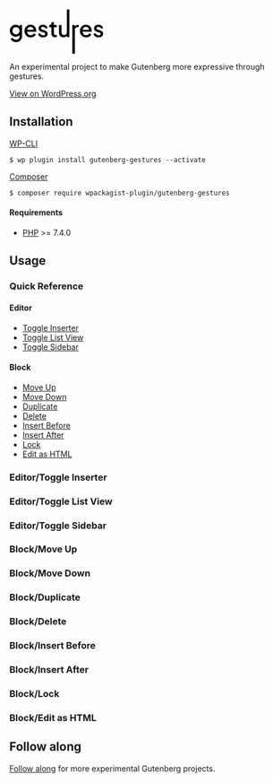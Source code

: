 <svg width="168" height="80" viewBox="0 0 168 80" fill="none" xmlns="http://www.w3.org/2000/svg">
<path d="M12.08 58.6715C10.5067 58.6715 9.05333 58.4182 7.71999 57.9115C6.38666 57.4048 5.23999 56.6982 4.27999 55.7915C3.31999 54.9115 2.59999 53.8715 2.11999 52.6715L6.27999 50.9515C6.65333 51.9648 7.33333 52.8048 8.31999 53.4715C9.33333 54.1382 10.5733 54.4715 12.04 54.4715C13.1867 54.4715 14.2133 54.2448 15.12 53.7915C16.0267 53.3648 16.7467 52.7248 17.28 51.8715C17.8133 51.0448 18.08 50.0448 18.08 48.8715V43.9915L18.88 44.9115C18.1333 46.2982 17.0933 47.3515 15.76 48.0715C14.4533 48.7915 12.9733 49.1515 11.32 49.1515C9.32 49.1515 7.51999 48.6848 5.91999 47.7515C4.31999 46.8182 3.05333 45.5382 2.11999 43.9115C1.21333 42.2848 0.759995 40.4582 0.759995 38.4315C0.759995 36.3782 1.21333 34.5515 2.11999 32.9515C3.05333 31.3515 4.30666 30.0848 5.87999 29.1515C7.45333 28.2182 9.25333 27.7515 11.28 27.7515C12.9333 27.7515 14.4 28.1115 15.68 28.8315C16.9867 29.5248 18.0533 30.5382 18.88 31.8715L18.28 32.9915V28.2315H22.56V48.8715C22.56 50.7382 22.1067 52.4048 21.2 53.8715C20.32 55.3648 19.0933 56.5382 17.52 57.3915C15.9467 58.2448 14.1333 58.6715 12.08 58.6715ZM11.84 44.9515C13.04 44.9515 14.1067 44.6715 15.04 44.1115C15.9733 43.5248 16.7067 42.7515 17.24 41.7915C17.8 40.8048 18.08 39.6982 18.08 38.4715C18.08 37.2448 17.8 36.1382 17.24 35.1515C16.68 34.1648 15.9333 33.3915 15 32.8315C14.0667 32.2448 13.0133 31.9515 11.84 31.9515C10.6133 31.9515 9.51999 32.2448 8.55999 32.8315C7.59999 33.3915 6.83999 34.1648 6.27999 35.1515C5.74666 36.1115 5.47999 37.2182 5.47999 38.4715C5.47999 39.6715 5.74666 40.7648 6.27999 41.7515C6.83999 42.7382 7.59999 43.5248 8.55999 44.1115C9.51999 44.6715 10.6133 44.9515 11.84 44.9515Z" fill="black"/>
<path d="M38.0109 50.3515C35.8509 50.3515 33.9309 49.8582 32.2509 48.8715C30.5976 47.8582 29.3043 46.4982 28.3709 44.7915C27.4376 43.0582 26.9709 41.1248 26.9709 38.9915C26.9709 36.8048 27.4376 34.8715 28.3709 33.1915C29.3309 31.5115 30.6109 30.1915 32.2109 29.2315C33.8109 28.2448 35.6243 27.7515 37.6509 27.7515C39.2776 27.7515 40.7309 28.0315 42.0109 28.5915C43.2909 29.1515 44.3709 29.9248 45.2509 30.9115C46.1309 31.8715 46.7976 32.9782 47.2509 34.2315C47.7309 35.4848 47.9709 36.8182 47.9709 38.2315C47.9709 38.5782 47.9576 38.9382 47.9309 39.3115C47.9043 39.6848 47.8509 40.0315 47.7709 40.3515H30.5309V36.7515H45.2109L43.0509 38.3915C43.3176 37.0848 43.2243 35.9248 42.7709 34.9115C42.3443 33.8715 41.6776 33.0582 40.7709 32.4715C39.8909 31.8582 38.8509 31.5515 37.6509 31.5515C36.4509 31.5515 35.3843 31.8582 34.4509 32.4715C33.5176 33.0582 32.7976 33.9115 32.2909 35.0315C31.7843 36.1248 31.5843 37.4582 31.6909 39.0315C31.5576 40.4982 31.7576 41.7782 32.2909 42.8715C32.8509 43.9648 33.6243 44.8182 34.6109 45.4315C35.6243 46.0448 36.7709 46.3515 38.0509 46.3515C39.3576 46.3515 40.4643 46.0582 41.3709 45.4715C42.3043 44.8848 43.0376 44.1248 43.5709 43.1915L47.2509 44.9915C46.8243 46.0048 46.1576 46.9248 45.2509 47.7515C44.3709 48.5515 43.3043 49.1915 42.0509 49.6715C40.8243 50.1248 39.4776 50.3515 38.0109 50.3515Z" fill="black"/>
<path d="M60.3822 50.3515C58.1688 50.3515 56.2222 49.8048 54.5422 48.7115C52.8888 47.6182 51.7289 46.1515 51.0622 44.3115L54.5422 42.6715C55.1288 43.8982 55.9288 44.8715 56.9422 45.5915C57.9822 46.3115 59.1288 46.6715 60.3822 46.6715C61.4489 46.6715 62.3155 46.4315 62.9822 45.9515C63.6488 45.4715 63.9822 44.8182 63.9822 43.9915C63.9822 43.4582 63.8355 43.0315 63.5422 42.7115C63.2488 42.3648 62.8755 42.0848 62.4222 41.8715C61.9955 41.6582 61.5555 41.4982 61.1022 41.3915L57.7022 40.4315C55.8355 39.8982 54.4355 39.0982 53.5022 38.0315C52.5955 36.9382 52.1422 35.6715 52.1422 34.2315C52.1422 32.9248 52.4755 31.7915 53.1422 30.8315C53.8088 29.8448 54.7289 29.0848 55.9022 28.5515C57.0755 28.0182 58.3955 27.7515 59.8622 27.7515C61.8355 27.7515 63.5955 28.2448 65.1422 29.2315C66.6888 30.1915 67.7822 31.5382 68.4222 33.2715L64.9422 34.9115C64.5155 33.8715 63.8355 33.0448 62.9022 32.4315C61.9955 31.8182 60.9688 31.5115 59.8222 31.5115C58.8355 31.5115 58.0488 31.7515 57.4622 32.2315C56.8755 32.6848 56.5822 33.2848 56.5822 34.0315C56.5822 34.5382 56.7155 34.9648 56.9822 35.3115C57.2488 35.6315 57.5955 35.8982 58.0222 36.1115C58.4488 36.2982 58.8888 36.4582 59.3422 36.5915L62.8622 37.6315C64.6488 38.1382 66.0222 38.9382 66.9822 40.0315C67.9422 41.0982 68.4222 42.3782 68.4222 43.8715C68.4222 45.1515 68.0755 46.2848 67.3822 47.2715C66.7155 48.2315 65.7822 48.9915 64.5822 49.5515C63.3822 50.0848 61.9822 50.3515 60.3822 50.3515Z" fill="black"/>
<path d="M82.2109 50.1115C79.9443 50.1115 78.1843 49.4715 76.9309 48.1915C75.6776 46.9115 75.0509 45.1115 75.0509 42.7915V32.3115H71.2509V28.2315H71.8509C72.8643 28.2315 73.6509 27.9382 74.2109 27.3515C74.7709 26.7648 75.0509 25.9648 75.0509 24.9515V23.2715H79.5709V28.2315H84.4909V32.3115H79.5709V42.5915C79.5709 43.3382 79.6909 43.9782 79.9309 44.5115C80.1709 45.0182 80.5576 45.4182 81.0909 45.7115C81.6243 45.9782 82.3176 46.1115 83.1709 46.1115C83.3843 46.1115 83.6243 46.0982 83.8909 46.0715C84.1576 46.0448 84.4109 46.0182 84.6509 45.9915V49.8715C84.2776 49.9248 83.8643 49.9782 83.4109 50.0315C82.9576 50.0848 82.5576 50.1115 82.2109 50.1115Z" fill="black"/>
<path d="M96.7819 50.3515C95.1552 50.3515 93.7285 49.9915 92.5019 49.2715C91.2752 48.5248 90.3152 47.4982 89.6219 46.1915C88.9552 44.8582 88.6219 43.3248 88.6219 41.5915V28.2315H93.1419V41.1915C93.1419 42.1782 93.3419 43.0448 93.7419 43.7915C94.1419 44.5382 94.7019 45.1248 95.4219 45.5515C96.1419 45.9515 96.9685 46.1515 97.9019 46.1515C98.8619 46.1515 99.7019 45.9382 100.422 45.5115C101.142 45.0848 101.702 44.4848 102.102 43.7115C102.529 42.9382 102.742 42.0315 102.742 40.9915V28.2315H107.222V49.8715H102.942V45.6315L103.422 46.1915C102.915 47.5248 102.075 48.5515 100.902 49.2715C99.7285 49.9915 98.3552 50.3515 96.7819 50.3515Z" fill="black"/>
<path d="M112.499 49.8715V28.2315H116.819V32.5915L116.419 31.9515C116.899 30.5382 117.673 29.5248 118.739 28.9115C119.806 28.2715 121.086 27.9515 122.579 27.9515H123.899V32.0715H122.019C120.526 32.0715 119.313 32.5382 118.379 33.4715C117.473 34.3782 117.019 35.6848 117.019 37.3915V49.8715H112.499Z" fill="black"/>
<path d="M137.152 50.3515C134.992 50.3515 133.072 49.8582 131.392 48.8715C129.738 47.8582 128.445 46.4982 127.512 44.7915C126.578 43.0582 126.112 41.1248 126.112 38.9915C126.112 36.8048 126.578 34.8715 127.512 33.1915C128.472 31.5115 129.752 30.1915 131.352 29.2315C132.952 28.2448 134.765 27.7515 136.792 27.7515C138.418 27.7515 139.872 28.0315 141.152 28.5915C142.432 29.1515 143.512 29.9248 144.392 30.9115C145.272 31.8715 145.938 32.9782 146.392 34.2315C146.872 35.4848 147.112 36.8182 147.112 38.2315C147.112 38.5782 147.098 38.9382 147.072 39.3115C147.045 39.6848 146.992 40.0315 146.912 40.3515H129.672V36.7515H144.352L142.192 38.3915C142.458 37.0848 142.365 35.9248 141.912 34.9115C141.485 33.8715 140.818 33.0582 139.912 32.4715C139.032 31.8582 137.992 31.5515 136.792 31.5515C135.592 31.5515 134.525 31.8582 133.592 32.4715C132.658 33.0582 131.938 33.9115 131.432 35.0315C130.925 36.1248 130.725 37.4582 130.832 39.0315C130.698 40.4982 130.898 41.7782 131.432 42.8715C131.992 43.9648 132.765 44.8182 133.752 45.4315C134.765 46.0448 135.912 46.3515 137.192 46.3515C138.498 46.3515 139.605 46.0582 140.512 45.4715C141.445 44.8848 142.178 44.1248 142.712 43.1915L146.392 44.9915C145.965 46.0048 145.298 46.9248 144.392 47.7515C143.512 48.5515 142.445 49.1915 141.192 49.6715C139.965 50.1248 138.618 50.3515 137.152 50.3515Z" fill="black"/>
<path d="M159.523 50.3515C157.309 50.3515 155.363 49.8048 153.683 48.7115C152.029 47.6182 150.869 46.1515 150.203 44.3115L153.683 42.6715C154.269 43.8982 155.069 44.8715 156.083 45.5915C157.123 46.3115 158.269 46.6715 159.523 46.6715C160.589 46.6715 161.456 46.4315 162.123 45.9515C162.789 45.4715 163.123 44.8182 163.123 43.9915C163.123 43.4582 162.976 43.0315 162.683 42.7115C162.389 42.3648 162.016 42.0848 161.563 41.8715C161.136 41.6582 160.696 41.4982 160.243 41.3915L156.843 40.4315C154.976 39.8982 153.576 39.0982 152.643 38.0315C151.736 36.9382 151.283 35.6715 151.283 34.2315C151.283 32.9248 151.616 31.7915 152.283 30.8315C152.949 29.8448 153.869 29.0848 155.043 28.5515C156.216 28.0182 157.536 27.7515 159.003 27.7515C160.976 27.7515 162.736 28.2448 164.283 29.2315C165.829 30.1915 166.923 31.5382 167.563 33.2715L164.083 34.9115C163.656 33.8715 162.976 33.0448 162.043 32.4315C161.136 31.8182 160.109 31.5115 158.963 31.5115C157.976 31.5115 157.189 31.7515 156.603 32.2315C156.016 32.6848 155.723 33.2848 155.723 34.0315C155.723 34.5382 155.856 34.9648 156.123 35.3115C156.389 35.6315 156.736 35.8982 157.163 36.1115C157.589 36.2982 158.029 36.4582 158.483 36.5915L162.003 37.6315C163.789 38.1382 165.163 38.9382 166.123 40.0315C167.083 41.0982 167.563 42.3782 167.563 43.8715C167.563 45.1515 167.216 46.2848 166.523 47.2715C165.856 48.2315 164.923 48.9915 163.723 49.5515C162.523 50.0848 161.123 50.3515 159.523 50.3515Z" fill="black"/>
<path d="M112.498 79.444V49.8715H117.016V79.444H112.498Z" fill="black"/>
<path d="M102.744 29.8834V0.555969L107.224 0.555969V29.8834H102.744Z" fill="black"/>
</svg>

<br />

An experimental project to make Gutenberg more expressive through gestures.

[View on WordPress.org](https://wordpress.org/plugins/gutenberg-gestures/)

## Installation

[WP-CLI](http://wp-cli.org/)

```shell
$ wp plugin install gutenberg-gestures --activate
```

[Composer](https://getcomposer.org/)

```shell
$ composer require wpackagist-plugin/gutenberg-gestures
```

#### Requirements

- [PHP](http://php.net/manual/en/install.php) >= 7.4.0

## Usage

### Quick Reference

#### Editor

- [Toggle Inserter](#)
- [Toggle List View](#)
- [Toggle Sidebar](#)

#### Block

- [Move Up](#)
- [Move Down](#)
- [Duplicate](#)
- [Delete](#)
- [Insert Before](#)
- [Insert After](#)
- [Lock](#)
- [Edit as HTML](#)

### Editor/Toggle Inserter
### Editor/Toggle List View
### Editor/Toggle Sidebar
### Block/Move Up
### Block/Move Down
### Block/Duplicate
### Block/Delete
### Block/Insert Before
### Block/Insert After
### Block/Lock
### Block/Edit as HTML

## Follow along

[Follow along](https://twitter.com/withjacoby) for more experimental Gutenberg projects.
